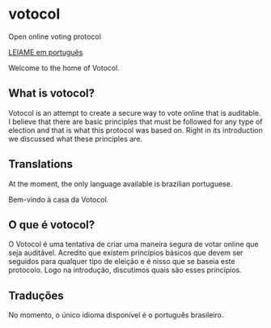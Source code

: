# votocol
Open online voting protocol

[LEIAME em português](#o_que_é_votocol)

Welcome to the home of Votocol.

## What is votocol?
Votocol is an attempt to create a secure way to vote online that is auditable. I believe that there are basic principles that must be followed for any type of election and that is what this protocol was based on. Right in its introduction we discussed what these principles are.

## Translations
At the moment, the only language available is brazilian portuguese.

Bem-vindo à casa da Votocol.

## O que é votocol?
O Votocol é uma tentativa de criar uma maneira segura de votar online que seja auditável. Acredito que existem princípios básicos que devem ser seguidos para qualquer tipo de eleição e é nisso que se baseia este protocolo. Logo na introdução, discutimos quais são esses princípios.

## Traduções
No momento, o único idioma disponível é o português brasileiro.
